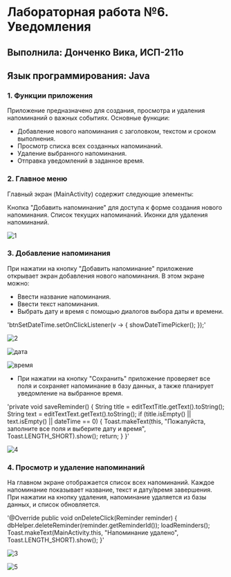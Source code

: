 # Лабораторная работа №6. Уведомления
## Выполнила: Донченко Вика, ИСП-211о
## Язык программирования: Java

### 1. Функции приложения
Приложение предназначено для создания, просмотра и удаления напоминаний о важных событиях. Основные функции:
- Добавление нового напоминания с заголовком, текстом и сроком выполнения.
- Просмотр списка всех созданных напоминаний.
- Удаление выбранного напоминания.
- Отправка уведомлений в заданное время.

### 2. Главное меню
Главный экран (MainActivity) содержит следующие элементы:

Кнопка "Добавить напоминание" для доступа к форме создания нового напоминания.
Список текущих напоминаний.
Иконки для удаления напоминаний.

![1](https://github.com/user-attachments/assets/e1c70685-c9d5-41aa-aacf-bf3e10f6c0ad)

### 3. Добавление напоминания
При нажатии на кнопку "Добавить напоминание" приложение открывает экран добавления нового напоминания. В этом экране можно:
- Ввести название напоминания.
- Ввести текст напоминания.
- Выбрать дату и время с помощью диалогов выбора даты и времени.
  
'btnSetDateTime.setOnClickListener(v -> {
    showDateTimePicker();
});'

![2](https://github.com/user-attachments/assets/e97e1d6c-9d7c-4f09-a766-9a163dd8e5e3)

![дата](https://github.com/user-attachments/assets/f17d8af9-41fc-48be-9fbe-d5df02de098f)

![время](https://github.com/user-attachments/assets/51ebd6d6-921b-4be6-8360-3efc29ace18d)

- При нажатии на кнопку "Сохранить" приложение проверяет все поля и сохраняет напоминание в базу данных, а также планирует уведомление на выбранное время.
  
'private void saveReminder() {
    String title = editTextTitle.getText().toString();
    String text = editTextText.getText().toString();
    if (title.isEmpty() || text.isEmpty() || dateTime == 0) {
        Toast.makeText(this, "Пожалуйста, заполните все поля и выберите дату и время", Toast.LENGTH_SHORT).show();
        return;
    }
}'

![4](https://github.com/user-attachments/assets/34677551-455e-4117-b724-b1c3dde166f9)

### 4. Просмотр и удаление напоминаний
На главном экране отображается список всех напоминаний. Каждое напоминание показывает название, текст и дату/время завершения. При нажатии на кнопку удаления, напоминание удаляется из базы данных, и список обновляется.

'@Override
public void onDeleteClick(Reminder reminder) {
    dbHelper.deleteReminder(reminder.getReminderId());
    loadReminders();
    Toast.makeText(MainActivity.this, "Напоминание удалено", Toast.LENGTH_SHORT).show();
}'

![3](https://github.com/user-attachments/assets/c1479335-ce68-419f-bcd9-60a28888990e)

![5](https://github.com/user-attachments/assets/cb2bc923-1163-40e9-85f1-152f17682eb5)

